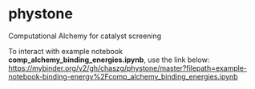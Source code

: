 # phystone
Computational Alchemy for catalyst screening

To interact with example notebook **comp_alchemy_binding_energies.ipynb**, use the link below: https://mybinder.org/v2/gh/chaszg/phystone/master?filepath=example-notebook-binding-energy%2Fcomp_alchemy_binding_energies.ipynb
